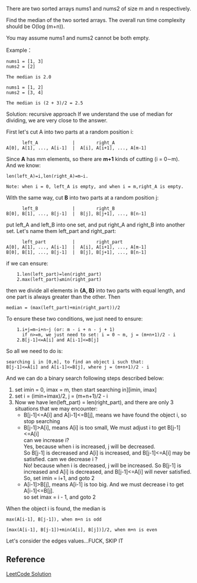 There are two sorted arrays nums1 and nums2 of size m and n respectively.

Find the median of the two sorted arrays. The overall run time complexity should be O(log (m+n)).

You may assume nums1 and nums2 cannot be both empty.

Example：
```
nums1 = [1, 3]
nums2 = [2]

The median is 2.0

nums1 = [1, 2]
nums2 = [3, 4]

The median is (2 + 3)/2 = 2.5
```

Solution: recursive approach
If we understand the use of median for dividing, we are very close to the answer.

First let's cut A into two parts at a random position i:

          left_A             |        right_A
    A[0], A[1], ..., A[i-1]  |  A[i], A[i+1], ..., A[m-1]
Since **A** has mm elements, so there are **m+1** kinds of cutting (i = 0∼m).  
And we know:
```
len(left_A)=i,len(right_A)=m−i.

Note: when i = 0, left_A is empty, and when i = m,right_A is empty.
```
With the same way, cut **B** into two parts at a random position j:

          left_B             |        right_B
    B[0], B[1], ..., B[j-1]  |  B[j], B[j+1], ..., B[n-1]

put left_A and left_B into one set, and put right_A and right_B into another set. Let's name them left_part and right_part:    

          left_part          |        right_part
    A[0], A[1], ..., A[i-1]  |  A[i], A[i+1], ..., A[m-1]
    B[0], B[1], ..., B[j-1]  |  B[j], B[j+1], ..., B[n-1]

if we can ensure:
```
    1.len(left_part)=len(right_part)
    2.max(left_part)≤min(right_part)
```
then we divide all elements in **{A, B}** into two parts with equal length, and one part is always greater than the other. Then
```
median = (max(left_part)+min(right_part))/2
```
To ensure these two conditions, we just need to ensure:
```
    1.i+j=m−i+n−j (or: m - i + n - j + 1)
      if n>=m, we just need to set: i = 0 ~ m, j = (m+n+1)/2 - i
    2.B[j-1]<=A[i] and A[i-1]<=B[j]
```
So all we need to do is:
```
searching i in [0,m], to find an object i such that:
B[j-1]<=A[i] and A[i-1]<=B[j], where j = (m+n+1)/2 - i
```
And we can do a binary search following steps described below:
1.  set imin = 0, imax = m, then start searching in][imin, imax]
2.  set i = (imin+imax)/2, j = (m+n+1)/2 - i
3.  Now we have len(left_part) = len(right_part), and there are only 3 situations that we may encounter:  
    *   B[j-1]<=A[i] and A[i-1]<=B[j], means we have found the object i, so stop searching
    *   B[j-1]>A[i], means A[i] is too small, We must adjust i to get B[j-1]<=A[i]  
    can we increase i?  
        Yes, because when i is increased, j will be decreased.  
        So B[j-1] is decreased and A[i] is increased, and B[j-1]<=A[i] may be satisfied.
    cam we decrease i ?  
    No! because when i is decreased, j will be increased.
    So B[j-1] is increased and A[i] is decreased, and B[j-1]<=A[i] will never satisfied.  
    So, set imin = i+1, and goto 2
    *   A[i-1]>B[j], means A[i-1] is too big. And we must decrease i to get A[i-1]<=B[j].  
    so set imax = i - 1, and goto 2  

When the object i is found, the median is
```
max(A[i-1], B[j-1]), when m+n is odd

[max(A[i-1], B[j-1])+min(A[i], B[j])]/2, when m+n is even
``` 

Let's consider the edges values...FUCK, SKIP IT

## Reference
[LeetCode Solution](https://leetcode.com/problems/median-of-two-sorted-arrays/solution/)